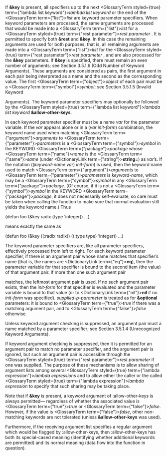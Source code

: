  



If **&amp;key** is present, all specifiers up to the next <GlossaryTerm styled={true} term={"lambda list keyword"}><i>lambda list keyword</i></GlossaryTerm> or the end of the <GlossaryTerm  term={"list"}><i>list</i></GlossaryTerm> are keyword parameter specifiers. When keyword parameters are processed, the same arguments are processed that would be made into a <GlossaryTerm  term={"list"}><i>list</i></GlossaryTerm> for a <GlossaryTerm styled={true} term={"rest parameter"}><i>rest parameter</i></GlossaryTerm> . It is permitted to specify both **&amp;rest** and **&amp;key**. In this case the remaining arguments are used for both purposes; that is, all remaining arguments are made into a <GlossaryTerm  term={"list"}><i>list</i></GlossaryTerm> for the <GlossaryTerm styled={true} term={"rest parameter"}><i>rest parameter</i></GlossaryTerm> , and are also processed for the **&amp;key** parameters. If **&amp;key** is specified, there must remain an even number of arguments; see Section 3.5.1.6 (Odd Number of Keyword Arguments). These arguments are considered as pairs, the first argument in each pair being interpreted as a name and the second as the corresponding value. The first <GlossaryTerm  term={"object"}><i>object</i></GlossaryTerm> of each pair must be a <GlossaryTerm  term={"symbol"}><i>symbol</i></GlossaryTerm>; see Section 3.5.1.5 (Invalid Keyword  







Arguments). The keyword parameter specifiers may optionally be followed by the <GlossaryTerm styled={true} term={"lambda list keyword"}><i>lambda list keyword</i></GlossaryTerm> **&amp;allow-other-keys**. 



In each keyword parameter specifier must be a name *var* for the parameter variable. If the *var* appears alone or in a (*var init-form*) combination, the keyword name used when matching <GlossaryTerm  term={"argument"}><i>arguments</i></GlossaryTerm> to <GlossaryTerm  term={"parameter"}><i>parameters</i></GlossaryTerm> is a <GlossaryTerm  term={"symbol"}><i>symbol</i></GlossaryTerm> in the KEYWORD <GlossaryTerm  term={"package"}><i>package</i></GlossaryTerm> whose <GlossaryTerm  term={"name"}><i>name</i></GlossaryTerm> is the <GlossaryTerm  term={"same"}><i>same</i></GlossaryTerm> (under <DictionaryLink  term={"string"}><b>string=</b></DictionaryLink>) as *var*’s. If the notation ((*keyword-name var*) *init-form*) is used, then the keyword name used to match <GlossaryTerm  term={"argument"}><i>arguments</i></GlossaryTerm> to <GlossaryTerm  term={"parameter"}><i>parameters</i></GlossaryTerm> is *keyword-name*, which may be a <GlossaryTerm  term={"symbol"}><i>symbol</i></GlossaryTerm> in any <GlossaryTerm  term={"package"}><i>package</i></GlossaryTerm>. (Of course, if it is not a <GlossaryTerm  term={"symbol"}><i>symbol</i></GlossaryTerm> in the KEYWORD <GlossaryTerm  term={"package"}><i>package</i></GlossaryTerm>, it does not necessarily self-evaluate, so care must be taken when calling the function to make sure that normal evaluation still yields the keyword name.) Thus 



(defun foo (&amp;key radix (type ’integer)) ...) 



means exactly the same as 



(defun foo (&amp;key ((:radix radix)) ((:type type) ’integer)) ...) 



The keyword parameter specifiers are, like all parameter specifiers, effectively processed from left to right. For each keyword parameter specifier, if there is an argument pair whose name matches that specifier’s name (that is, the names are <DictionaryLink  term={"eq"}><b>eq</b></DictionaryLink>), then the parameter variable for that specifier is bound to the second item (the value) of that argument pair. If more than one such argument pair 



matches, the leftmost argument pair is used. If no such argument pair exists, then the *init-form* for that specifier is evaluated and the parameter variable is bound to that value (or to <DictionaryLink  term={"nil"}><b>nil</b></DictionaryLink> if no *init-form* was specified). *supplied-p-parameter* is treated as for **&amp;optional** parameters: it is bound to <GlossaryTerm  term={"true"}><i>true</i></GlossaryTerm> if there was a matching argument pair, and to <GlossaryTerm  term={"false"}><i>false</i></GlossaryTerm> otherwise. 



Unless keyword argument checking is suppressed, an argument pair must a name matched by a parameter specifier; see Section 3.5.1.4 (Unrecognized Keyword Arguments). 



If keyword argument checking is suppressed, then it is permitted for an argument pair to match no parameter specifier, and the argument pair is ignored, but such an argument pair is accessible through the <GlossaryTerm styled={true} term={"rest parameter"}><i>rest parameter</i></GlossaryTerm> if one was supplied. The purpose of these mechanisms is to allow sharing of argument lists among several <GlossaryTerm styled={true} term={"lambda expression"}><i>lambda expressions</i></GlossaryTerm> and to allow either the caller or the called <GlossaryTerm styled={true} term={"lambda expression"}><i>lambda expression</i></GlossaryTerm> to specify that such sharing may be taking place. 



Note that if **&amp;key** is present, a keyword argument of :allow-other-keys is always permitted— regardless of whether the associated value is <GlossaryTerm  term={"true"}><i>true</i></GlossaryTerm> or <GlossaryTerm  term={"false"}><i>false</i></GlossaryTerm>. However, if the value is <GlossaryTerm  term={"false"}><i>false</i></GlossaryTerm>, other non-matching keywords are not tolerated (unless **&amp;allow-other-keys** was used). 



Furthermore, if the receiving argument list specifies a regular argument which would be flagged by :allow-other-keys, then :allow-other-keys has both its special-cased meaning (identifying whether additional keywords are permitted) and its normal meaning (data flow into the function in question). 



